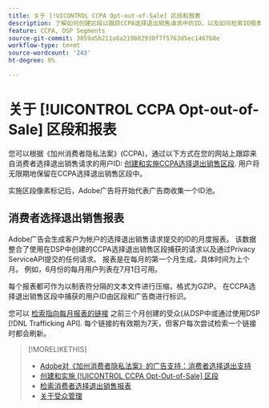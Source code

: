 ```yaml
---
title: 关于 [!UICONTROL CCPA Opt-out-of-Sale] 区段和报表
description: 了解如何创建区段以跟踪CCPA选择退出销售请求中的ID，以及如何检索ID报表。
feature: CCPA, DSP Segments
source-git-commit: 3059a5b211a8a219b02930f7f5763d5ec1467b8e
workflow-type: tm+mt
source-wordcount: '243'
ht-degree: 0%

---
```


# 关于 [!UICONTROL CCPA Opt-out-of-Sale] 区段和报表

您可以根据《加州消费者隐私法案》(CCPA)，通过以下方式在您的网站上跟踪来自消费者选择退出销售请求的用户ID: [创建和实施CCPA选择退出销售区段](ccpa-opt-out-segment-create.md). 用户将无限期地保留在CCPA选择退出销售区段中。

实施区段像素标记后，Adobe广告将开始代表广告商收集一个ID池。

## 消费者选择退出销售报表

Adobe广告会生成客户为帐户的选择退出销售请求提交的ID的月度报表。 该数据整合了使用在DSP中创建的CCPA选择退出销售区段捕获的请求以及通过Privacy ServiceAPI提交的任何请求。  报表是在每月的第一个月生成，具体时间为上个月。 例如，6月份的每月用户列表在7月1日可用。

每个报表都可作为以制表符分隔的文本文件进行压缩，格式为GZIP。 在CCPA选择退出销售区段中捕获的用户ID由区段和广告商进行标识。

您可以 [检索指向每月报表的链接](ccpa-opt-out-segment-report-retrieve.md) 之前三个月创建的受众(从DSP中或通过使用DSP [!DNL Trafficking API]. 每个链接的有效期为7天，但客户每次尝试检索一个链接时都会刷新。

>[!MORELIKETHIS]
>
>* [Adobe对《加州消费者隐私法案》的广告支持：消费者选择退出支持](/help/privacy/ccpa-opt-out-of-sale.md)
>* [创建和实施 [!UICONTROL CCPA Opt-Out-of-Sale] 区段](ccpa-opt-out-segment-create.md)
>* [检索消费者选择退出销售报表](ccpa-opt-out-segment-report-retrieve.md)
>* [关于受众管理](audience-about.md)

